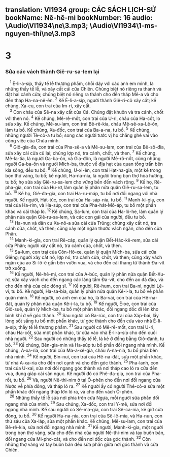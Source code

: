 translation: VI1934
group: CÁC SÁCH LỊCH-SỬ
bookName: Nê-hê-mi 
bookNumber: 16
audio: \Audio\VI1934\ne\3.mp3; \Audio\VI1934\1-ms-nguyen-thi\ne\3.mp3
-------

<div class="title"><h1>3</h1><h3>Sửa các vách thành Giê-ru-sa-lem lại</h3></div>
<span class="verse ne_3_1"> <sup>1</sup> Ê-li-a-síp, thầy tế lễ thượng phẩm, chỗi dậy với các anh em mình, là những thầy tế lễ, và xây cất cái cửa Chiên. Chúng biệt nó riêng ra thánh và đặt hai cánh cửa; chúng biệt nó riêng ra thánh cho đến tháp Mê-a và cho đến tháp Ha-na-nê-ên. </span>
<span class="verse ne_3_2"><sup>2</sup> Kế Ê-li-a-síp, người thành Giê-ri-cô xây cất; kế chúng, Xa-cu, con trai của Im-ri, xây cất. <br/></span>
<span class="verse ne_3_3"> <sup>3</sup> Con cháu của Sê-na xây cất cửa Cá. Chúng đặt khuôn và tra cánh, chốt với then nó. </span>
<span class="verse ne_3_4"><sup>4</sup> Kế chúng, Mê-rê-mốt, con trai của U-ri, cháu của Ha-cốt, lo sửa xây. Kế chúng, Mê-su-lam, con trai Bê-rê-kia, cháu Mê-sê-xa-Lê-ôn, làm tu bổ. Kế chúng, Xa-đốc, con trai của Ba-a-na, tu bổ. </span>
<span class="verse ne_3_5"><sup>5</sup> Kế chúng, những người Tê-cô-a tu bổ; song các người tước vị họ chẳng ghé vai vào công việc của Chúa mình. <br/></span>
<span class="verse ne_3_6"> <sup>6</sup> Giô-gia-đa, con trai của Pha-sê-a và Mê-su-lam, con trai của Bê-sô-đia, sửa xây cái cửa cũ lại; chúng lợp nó, tra cánh, chốt, và then. </span>
<span class="verse ne_3_7"><sup>7</sup> Kế chúng, Mê-la-tia, là người Ga-ba-ôn, và Gia-đôn, là người Mê-rô-nốt, cùng những người Ga-ba-ôn và người Mích-ba, thuộc về địa hạt của quan tổng trấn bên kia sông, đều tu bổ. </span>
<span class="verse ne_3_8"><sup>8</sup> Kế chúng, U-xi-ên, con trai Hạt-ha-gia, một kẻ trong bọn thợ vàng, tu bổ; kế người, Ha-na-nia, là người trong bọn thợ hòa hương, tu bổ; họ sửa xây Giê-ru-sa-lem cho vững bền đến vách rộng. </span>
<span class="verse ne_3_9"><sup>9</sup> Kế họ, Rê-pha-gia, con trai của Hu-rơ, làm quản lý phân nửa quận Giê-ru-sa-lem, tu bổ. </span>
<span class="verse ne_3_10"><sup>10</sup> Kế họ, Giê-đa-gia, con trai Ha-ru-máp, tu bổ nơi đối ngang với nhà người. Kế người, Hát-túc, con trai của Ha-sáp-nia, tu bổ. </span>
<span class="verse ne_3_11"><sup>11</sup> Manh-ki-gia, con trai của Ha-rim, và Ha-súp, con trai của Pha-hát-Mô-áp, tu bổ một phần khác và cái tháp lò. </span>
<span class="verse ne_3_12"><sup>12</sup> Kế chúng, Sa-lum, con trai của Ha-lô-he, làm quản lý phân nửa quận Giê-ru-sa-lem, và các con gái của người, đều tu bổ. <br/></span>
<span class="verse ne_3_13"> <sup>13</sup> Ha-nun và dân cư Xa-nô-a sửa cái cửa Trũng; chúng xây cất nó, tra cánh cửa, chốt, và then; cũng xây một ngàn thước vách ngăn, cho đến cửa Phân. <br/></span>
<span class="verse ne_3_14"> <sup>14</sup> Manh-ki-gia, con trai Rê-cáp, quản lý quận Bết-Hác-kê-rem, sửa cái cửa Phân; người xây cất nó, tra cánh cửa, chốt, và then. <br/></span>
<span class="verse ne_3_15"> <sup>15</sup> Sa-lum, con trai của Côn-Hô-xe, quản lý quận Mích-ba, sửa cái cửa Giếng; người xây cất nó, lợp nó, tra cánh cửa, chốt, và then; cũng xây vách ngăn của ao Si-lô-ê gần bên vườn vua, và cho đến cái thang từ thành Đa-vít trở xuống. <br/></span>
<span class="verse ne_3_16"> <sup>16</sup> Kế người, Nê-hê-mi, con trai của A-búc, quản lý phân nửa quận Bết-Xu-rơ, sửa xây vách cho đến ngang các lăng tẩm Đa-vít, cho đến ao đã đào, và cho đến nhà của các dõng sĩ. </span>
<span class="verse ne_3_17"><sup>17</sup> Kế người, Rê-hum, con trai Ba-ni, người Lê-vi, tu bổ. Kế người, Ha-sa-bia, quản lý phân nửa quận Kê-i-la, tu bổ về phần quận mình. </span>
<span class="verse ne_3_18"><sup>18</sup> Kế người, có anh em của họ, là Ba-vai, con trai của Hê-na-đát, quản lý phân nửa quận Kê-i-la, tu bổ. </span>
<span class="verse ne_3_19"><sup>19</sup> Kế người, Ê-xe, con trai của Giô-suê, quản lý Mích-ba, tu bổ một phần khác, đối ngang dốc đi lên kho binh khí ở về góc thành. </span>
<span class="verse ne_3_20"><sup>20</sup> Sau người có Ba-rúc, con trai của Xáp-bai, lấy lòng sốt sắng tu bổ một phần khác, từ góc thành cho đến cửa vào nhà Ê-li-a-síp, thầy tế lễ thượng phẩm. </span>
<span class="verse ne_3_21"><sup>21</sup> Sau người có Mê-rê-mốt, con trai U-ri, cháu Ha-cốt, sửa một phần khác, từ cửa vào nhà Ê-li-a-síp cho đến cuối nhà người. </span>
<span class="verse ne_3_22"><sup>22</sup> Sau người có những thầy tế lễ, là kẻ ở đồng bằng Giô-đanh, tu bổ. </span>
<span class="verse ne_3_23"><sup>23</sup> Kế chúng, Bên-gia-min và Ha-súp tu bổ phần đối ngang nhà mình. Kế chúng, A-xa-ria, con trai của Ma-a-xê-gia, cháu A-na-nia, tu bổ phía bên nhà mình. </span>
<span class="verse ne_3_24"><sup>24</sup> Kế người, Bin-nui, con trai của Hê-na-đát, sửa một phần khác, từ nhà A-xa-ria cho đến nơi cạnh và cho đến góc thành. </span>
<span class="verse ne_3_25"><sup>25</sup> Pha-lanh, con trai của U-xai, sửa nơi đối ngang góc thành và nơi tháp cao ló ra cửa đền vua, đụng giáp cái sân ngục. Kế người đó có Phê-đa-gia, con trai của Pha-rốt, tu bổ. </span>
<span class="verse ne_3_26"><sup>26</sup> Vả, người Nê-thi-nim ở tại Ô-phên cho đến nơi đối ngang cửa Nước về phía đông, và tháp ló ra. </span>
<span class="verse ne_3_27"><sup>27</sup> Kế người ấy có người Thê-cô-a sửa một phần khác đối ngang tháp lớn ló ra, và cho đến vách Ô-phên. <br/></span>
<span class="verse ne_3_28"> <sup>28</sup> Những thầy tế lễ sửa nơi phía trên cửa Ngựa, mỗi người sửa phần đối ngang nhà của mình. </span>
<span class="verse ne_3_29"><sup>29</sup> Sau chúng, Xa-đốc, con trai Y-mê, sửa nơi đối ngang nhà mình. Kế sau người có Sê-ma-gia, con trai Sê-ca-nia, kẻ giữ cửa đông, tu bổ. </span>
<span class="verse ne_3_30"><sup>30</sup> Kế người Ha-na-nia, con trai của Sê-lê-mia, và Ha-nun, con thứ sáu của Xa-láp, sửa một phần khác. Kế chúng, Mê-su-lam, con trai của Bê-rê-kia, sửa nơi đối ngang nhà mình. </span>
<span class="verse ne_3_31"><sup>31</sup> Kế người, Manh-ki-gia, một người trong bọn thợ vàng, sửa cho đến nhà của người Nê-thi-nim và tay buôn bán, đối ngang cửa Mi-phơ-cát, và cho đến nơi dốc của góc thành. </span>
<span class="verse ne_3_32"><sup>32</sup> Còn những thợ vàng và tay buôn bán đều sửa phần giữa nơi góc thành và cửa Chiên. <br/></span>
